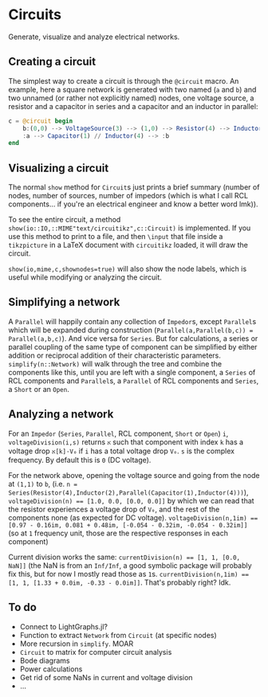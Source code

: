 # Circuits

Generate, visualize and analyze electrical networks.


## Creating a circuit

The simplest way to create a circuit is through the `@circuit` macro.  An
example, here a square network is generated with two named (`a` and  `b`) and
two unnamed (or rather not explicitly named) nodes, one voltage source, a
resistor and a capacitor in series and a capacitor and an inductor in parallel:

```julia
c = @circuit begin
    b:(0,0) --> VoltageSource(3) --> (1,0) --> Resistor(4) --> Inductor(2) --> (1,1) --> a:(0,1)
    :a --> Capacitor(1) // Inductor(4) --> :b
end
```

## Visualizing a circuit

The normal `show` method for `Circuit`s just prints a brief summary (number of
nodes, number of sources, number of impedors (which is what I call RCL
components... if you're an electrical engineer and know a better word lmk)).

To see the entire circuit, a method
`show(io::IO,::MIME"text/circuitikz",c::Circuit)` is implemented. If you use
this method to print to a file, and then `\input` that file inside a
`tikzpicture` in a LaTeX document with `circuitikz` loaded, it will draw the
circuit.

`show(io,mime,c,shownodes=true)` will also show the node labels, which is
useful while modifying or analyzing the circuit.

## Simplifying a network

A `Parallel` will happily contain any collection of `Impedor`s,  except
`Parallel`s which will be expanded during construction
(`Parallel(a,Parallel(b,c)) = Parallel(a,b,c)`). And vice versa for `Series`.
But for calculations, a series or parallel coupling of the same type of
component can be simplified by either addition or reciprocal addition of their
characteristic parameters. `simplify(n::Network)` will walk through the tree and
combine the components like this, until you are left with a single component,
a `Series` of RCL components and `Parallel`s, a `Parallel` of RCL components and
`Series`, a `Short` or an `Open`.


## Analyzing a network

For an `Impedor` (`Series`, `Parallel`, RCL component, `Short` or `Open`) `i`, 
`voltageDivision(i,s)` returns  ``א`` such that component with index ``k`` has a
voltage drop ``א[k]·V₀`` if `i` has a total voltage drop ``V₀``. `s` is the
complex frequency. By default this is `0` (DC voltage).

For the network above, opening the voltage source and going from the node at
`(1,1)` to `b`, (i.e. `n =
Series(Resistor(4),Inductor(2),Parallel(Capacitor(1),Inductor(4)))`),
`voltageDivision(n) == [1.0, 0.0, [0.0, 0.0]]` by which we can read that the
resistor experiences a voltage drop of ``V₀``, and the rest of the components
none (as expected for DC voltage). `voltageDivision(n,1im) ==  [0.97 - 0.16im,
0.081 + 0.48im, [-0.054 - 0.32im, -0.054 - 0.32im]]` (so at ``1`` frequency
unit, those are the respective responses in each component)

Current division works the same: `currentDivision(n) == [1, 1, [0.0, NaN]]`
(the NaN is from an `Inf/Inf`, a good symbolic package will probably fix this,
but for now I mostly read those as `1`s. `currentDivision(n,1im) == [1, 1,
[1.33 + 0.0im, -0.33 - 0.0im]]`. That's probably right? Idk.

## To do

* Connect to LightGraphs.jl?
* Function to extract `Network` from `Circuit` (at specific nodes)
* More recursion in `simplify`. MOAR
* `Circuit` to matrix for computer circuit analysis
* Bode diagrams
* Power calculations
* Get rid of some NaNs in current and voltage division
* ...


<!--
[![Stable](https://img.shields.io/badge/docs-stable-blue.svg)](https://gustaphe.github.io/Circuits.jl/stable)
[![Dev](https://img.shields.io/badge/docs-dev-blue.svg)](https://gustaphe.github.io/Circuits.jl/dev)
[![Build Status](https://travis-ci.com/gustaphe/Circuits.jl.svg?branch=master)](https://travis-ci.com/gustaphe/Circuits.jl)
[![Coverage](https://codecov.io/gh/gustaphe/Circuits.jl/branch/master/graph/badge.svg)](https://codecov.io/gh/gustaphe/Circuits.jl)
-->
